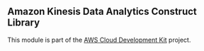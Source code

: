 ## Amazon Kinesis Data Analytics Construct Library
This module is part of the [AWS Cloud Development Kit](https://github.com/awslabs/aws-cdk) project.
